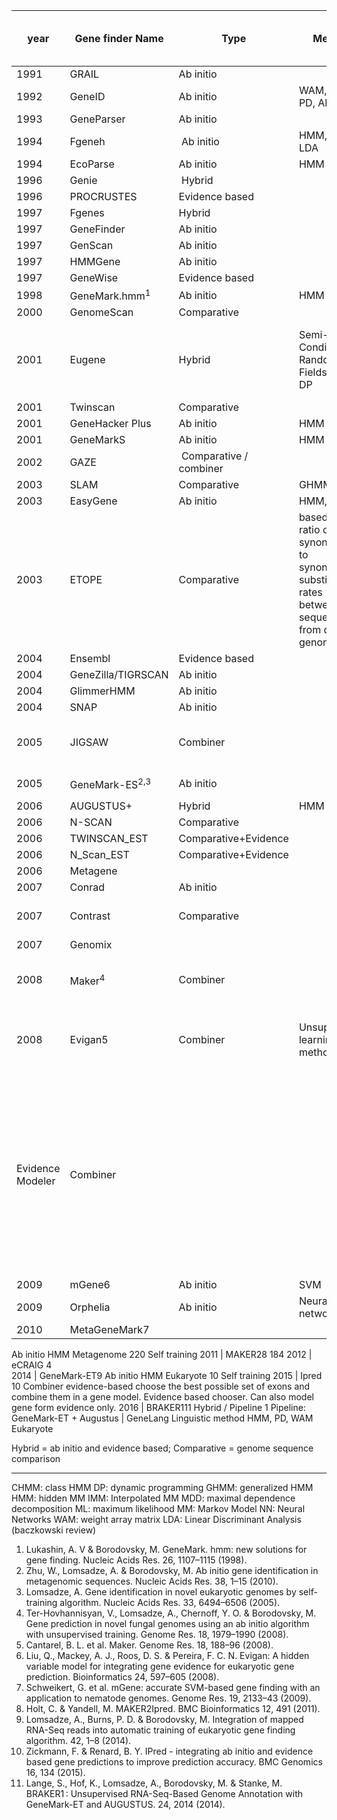 | year	| Gene finder Name |	Type	| Method |	Organism |	Nb citation (pubmed 2016) |	Comments |
| --- | --- | --- | --- | --- | --- | --- |
1991 |	GRAIL |	Ab initio	| | | | No longer supported |
1992 | GeneID |	Ab initio	| WAM, HMM, PD, AD | | | |			
1993 | GeneParser |	Ab initio	| | | | |		
1994 | Fgeneh	| Ab initio	| HMM, DP, LDA | Eukaryota | | Finds single exon only |
1994 | EcoParse	| Ab initio | HMM | Prokaryote | 393 | |
1996 | Genie	| Hybrid | | | | |				
1996 | PROCRUSTES	| Evidence based | | | | |			
1997 | Fgenes	| Hybrid | | | | |	No download version |
1997 | GeneFinder	| Ab initio	| | | |	Unpublished work |
1997 | GenScan	| Ab initio	| | | | |
1997 | HMMGene | Ab initio | | | | No download version
1997 | GeneWise	| Evidence based | | | | |		
1998 | GeneMark.hmm<sup>1</sup> | Ab initio | HMM | Prokaryote | 	1334 | Self training |
2000 | GenomeScan	| Comparative	| | | | |	
2001 | Eugene |	Hybrid | Semi-Markov Conditional Random Fields / IMM, DP | Plant | | Can be seen as a combiner because collect information about splice sites and ATG has to be done outside the program. |
2001 | Twinscan | Comparative	| | | | Two genomes |
2001 | GeneHacker Plus | Ab initio | HMM | Prokaryote | 50 | |	
2001 | GeneMarkS | Ab initio | HMM | Prokaryote | 742 |	Self training |
2002 | GAZE	| Comparative / combiner | | | | |		
2003 | SLAM	| Comparative |	GHMM | | 187 | |	
2003 | EasyGene | Ab initio |	HMM, H | Prokaryote |	153	| |
2003 | ETOPE | Comparative | based on the ratio of non-synonymous to synonymous substitution rates between sequences from different genomes	| Eucaryote |	20	| Based on Genscan output |
2004 | Ensembl | Evidence based	| | |	| Pipeline |
2004 | GeneZilla/TIGRSCAN |	Ab initio | | | |	No longer supported |
2004 | GlimmerHMM	| Ab initio	| | | | |		
2004 | SNAP |	Ab initio | | | |			
2005 | JIGSAW	| Combiner | | | 137 | select the prediction whose structure best represents the consensus |
2005 | GeneMark-ES<sup>2,3</sup> | Ab initio |  | Eucaryote | 243 / 200 | |
2006 | AUGUSTUS+ | Hybrid | HMM | | |			
2006 | N-SCAN	| Comparative |	| | |	Several genomes |
2006 | TWINSCAN_EST	| Comparative+Evidence | | | | |
2006 | N_Scan_EST	| Comparative+Evidence | | | | |		
2006 | Metagene	| | | Metagenomic	| 294 | |	
2007 | Conrad | Ab initio | | | | |				
2007 | Contrast | Comparative | | | 90 | Can also incorporate information from EST alignment |
2007 | Genomix	| | | |	1 | |	
2008 | Maker<sup>4</sup> | Combiner | | | 306	| Uses proteins, transcripts ... Abinitio: Augustus, Fgnesh,Genemark,snap|
2008 | Evigan5 | Combiner |	Unsupervised learning method | | 52 | Choose the best possible set of exons and combine them in a gene model. Weight of different sources.|
 | Evidence Modeler | Combiner |	| | | choose the best possible set of exons and combine them in a gene model. weight of different sources. Evidence based chooser.|
2009 | mGene6 | Ab initio | SVM	| | 66 | No longer supported |
2009 | Orphelia |	Ab initio |	Neural network | Metagenomic | 78 | |	
2010 | MetaGeneMark7
Ab initio	HMM	Metagenome	220	Self training
2011 | MAKER28
			184	
2012 | eCRAIG				4	
2014 | GeneMark-ET9
Ab initio	HMM	Eukaryote	10	Self training
2015 | Ipred 10
Combiner evidence-based				choose the best possible set of exons and combine them in a gene model.
Evidence based chooser.
Can also model gene form evidence only.
2016 | BRAKER111
Hybrid / Pipeline			1	Pipeline: GeneMark-ET + Augustus
	 | GeneLang		Linguistic method 
HMM, PD, WAM	Eukaryote		
						


Hybrid = ab initio and evidence based;
Comparative = genome sequence comparison
_____________________
CHMM: class HMM 
DP: dynamic programming
GHMM: generalized HMM 
HMM: hidden MM
IMM: Interpolated MM 
MDD: maximal dependence decomposition
ML: maximum likelihood 
MM: Markov Model
NN: Neural Networks 
WAM: weight array matrix
LDA: Linear Discriminant Analysis
(baczkowski review)



1.	Lukashin, A. V & Borodovsky, M. GeneMark. hmm: new solutions for gene finding. Nucleic Acids Res. 26, 1107–1115 (1998).
2.	Zhu, W., Lomsadze, A. & Borodovsky, M. Ab initio gene identification in metagenomic sequences. Nucleic Acids Res. 38, 1–15 (2010).
3.	Lomsadze, A. Gene identification in novel eukaryotic genomes by self-training algorithm. Nucleic Acids Res. 33, 6494–6506 (2005).
4.	Ter-Hovhannisyan, V., Lomsadze, A., Chernoff, Y. O. & Borodovsky, M. Gene prediction in novel fungal genomes using an ab initio algorithm with unsupervised training. Genome Res. 18, 1979–1990 (2008).
5.	Cantarel, B. L. et al. Maker. Genome Res. 18, 188–96 (2008).
6.	Liu, Q., Mackey, A. J., Roos, D. S. & Pereira, F. C. N. Evigan: A hidden variable model for integrating gene evidence for eukaryotic gene prediction. Bioinformatics 24, 597–605 (2008).
7.	Schweikert, G. et al. mGene: accurate SVM-based gene finding with an application to nematode genomes. Genome Res. 19, 2133–43 (2009).
8.	Holt, C. & Yandell, M. MAKER2Ipred. BMC Bioinformatics 12, 491 (2011).
9.	Lomsadze, A., Burns, P. D. & Borodovsky, M. Integration of mapped RNA-Seq reads into automatic training of eukaryotic gene finding algorithm. 42, 1–8 (2014).
10.	Zickmann, F. & Renard, B. Y. IPred - integrating ab initio and evidence based gene predictions to improve prediction accuracy. BMC Genomics 16, 134 (2015).
11.	Lange, S., Hof, K., Lomsadze, A., Borodovsky, M. & Stanke, M. BRAKER1 : Unsupervised RNA-Seq-Based Genome Annotation with GeneMark-ET and AUGUSTUS. 24, 2014 (2014).

















